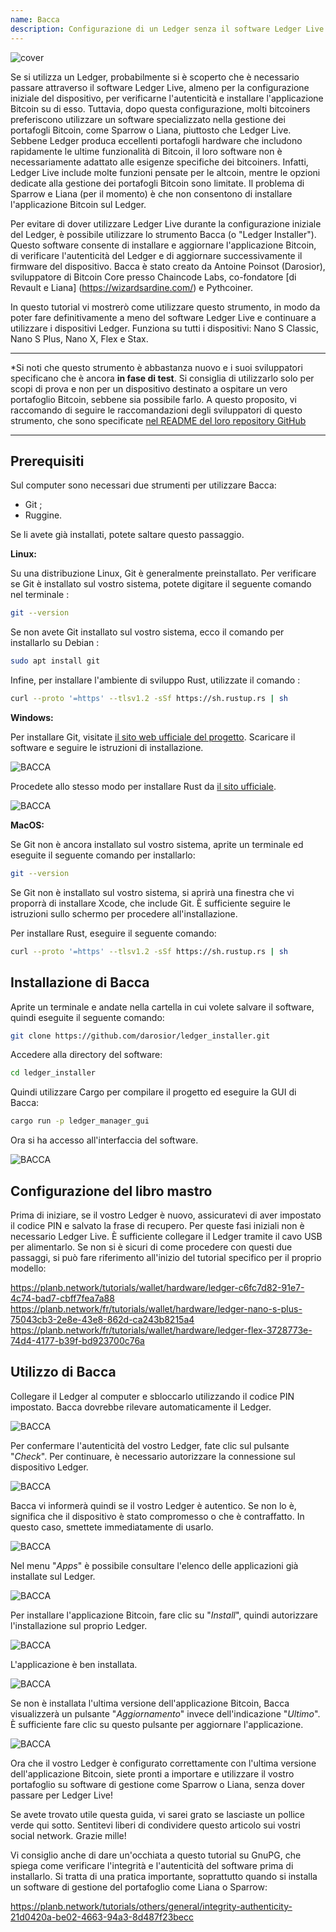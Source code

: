 ```yaml
---
name: Bacca
description: Configurazione di un Ledger senza il software Ledger Live
---
```

![cover](assets/cover.webp)

Se si utilizza un Ledger, probabilmente si è scoperto che è necessario passare attraverso il software Ledger Live, almeno per la configurazione iniziale del dispositivo, per verificarne l'autenticità e installare l'applicazione Bitcoin su di esso. Tuttavia, dopo questa configurazione, molti bitcoiners preferiscono utilizzare un software specializzato nella gestione dei portafogli Bitcoin, come Sparrow o Liana, piuttosto che Ledger Live. Sebbene Ledger produca eccellenti portafogli hardware che includono rapidamente le ultime funzionalità di Bitcoin, il loro software non è necessariamente adattato alle esigenze specifiche dei bitcoiners. Infatti, Ledger Live include molte funzioni pensate per le altcoin, mentre le opzioni dedicate alla gestione dei portafogli Bitcoin sono limitate. Il problema di Sparrow e Liana (per il momento) è che non consentono di installare l'applicazione Bitcoin sul Ledger.

Per evitare di dover utilizzare Ledger Live durante la configurazione iniziale del Ledger, è possibile utilizzare lo strumento Bacca (o "Ledger Installer"). Questo software consente di installare e aggiornare l'applicazione Bitcoin, di verificare l'autenticità del Ledger e di aggiornare successivamente il firmware del dispositivo. Bacca è stato creato da Antoine Poinsot (Darosior), sviluppatore di Bitcoin Core presso Chaincode Labs, co-fondatore [di Revault e Liana] (https://wizardsardine.com/) e Pythcoiner.

In questo tutorial vi mostrerò come utilizzare questo strumento, in modo da poter fare definitivamente a meno del software Ledger Live e continuare a utilizzare i dispositivi Ledger. Funziona su tutti i dispositivi: Nano S Classic, Nano S Plus, Nano X, Flex e Stax.

---
*Si noti che questo strumento è abbastanza nuovo e i suoi sviluppatori specificano che è ancora **in fase di test**. Si consiglia di utilizzarlo solo per scopi di prova e non per un dispositivo destinato a ospitare un vero portafoglio Bitcoin, sebbene sia possibile farlo. A questo proposito, vi raccomando di seguire le raccomandazioni degli sviluppatori di questo strumento, che sono specificate [nel README del loro repository GitHub](https://github.com/darosior/ledger_installer)

---
## Prerequisiti

Sul computer sono necessari due strumenti per utilizzare Bacca:


- Git ;
- Ruggine.

Se li avete già installati, potete saltare questo passaggio.

**Linux:**

Su una distribuzione Linux, Git è generalmente preinstallato. Per verificare se Git è installato sul vostro sistema, potete digitare il seguente comando nel terminale :

```bash
git --version
```

Se non avete Git installato sul vostro sistema, ecco il comando per installarlo su Debian :

```bash
sudo apt install git
```

Infine, per installare l'ambiente di sviluppo Rust, utilizzate il comando :

```bash
curl --proto '=https' --tlsv1.2 -sSf https://sh.rustup.rs | sh
```

**Windows:**

Per installare Git, visitate [il sito web ufficiale del progetto](https://git-scm.com/). Scaricare il software e seguire le istruzioni di installazione.

![BACCA](assets/fr/01.webp)

Procedete allo stesso modo per installare Rust da [il sito ufficiale](https://www.rust-lang.org/tools/install).

![BACCA](assets/fr/02.webp)

**MacOS:**

Se Git non è ancora installato sul vostro sistema, aprite un terminale ed eseguite il seguente comando per installarlo:

```bash
git --version
```

Se Git non è installato sul vostro sistema, si aprirà una finestra che vi proporrà di installare Xcode, che include Git. È sufficiente seguire le istruzioni sullo schermo per procedere all'installazione.

Per installare Rust, eseguire il seguente comando:

```bash
curl --proto '=https' --tlsv1.2 -sSf https://sh.rustup.rs | sh
```

## Installazione di Bacca

Aprite un terminale e andate nella cartella in cui volete salvare il software, quindi eseguite il seguente comando:

```bash
git clone https://github.com/darosior/ledger_installer.git
```

Accedere alla directory del software:

```bash
cd ledger_installer
```

Quindi utilizzare Cargo per compilare il progetto ed eseguire la GUI di Bacca:

```bash
cargo run -p ledger_manager_gui
```

Ora si ha accesso all'interfaccia del software.

![BACCA](assets/fr/03.webp)

## Configurazione del libro mastro

Prima di iniziare, se il vostro Ledger è nuovo, assicuratevi di aver impostato il codice PIN e salvato la frase di recupero. Per queste fasi iniziali non è necessario Ledger Live. È sufficiente collegare il Ledger tramite il cavo USB per alimentarlo. Se non si è sicuri di come procedere con questi due passaggi, si può fare riferimento all'inizio del tutorial specifico per il proprio modello:

https://planb.network/tutorials/wallet/hardware/ledger-c6fc7d82-91e7-4c74-bad7-cbff7fea7a88
https://planb.network/fr/tutorials/wallet/hardware/ledger-nano-s-plus-75043cb3-2e8e-43e8-862d-ca243b8215a4
https://planb.network/fr/tutorials/wallet/hardware/ledger-flex-3728773e-74d4-4177-b39f-bd923700c76a
## Utilizzo di Bacca

Collegare il Ledger al computer e sbloccarlo utilizzando il codice PIN impostato. Bacca dovrebbe rilevare automaticamente il Ledger.

![BACCA](assets/fr/04.webp)

Per confermare l'autenticità del vostro Ledger, fate clic sul pulsante "*Check*". Per continuare, è necessario autorizzare la connessione sul dispositivo Ledger.

![BACCA](assets/fr/05.webp)

Bacca vi informerà quindi se il vostro Ledger è autentico. Se non lo è, significa che il dispositivo è stato compromesso o che è contraffatto. In questo caso, smettete immediatamente di usarlo.

![BACCA](assets/fr/06.webp)

Nel menu "*Apps*" è possibile consultare l'elenco delle applicazioni già installate sul Ledger.

![BACCA](assets/fr/07.webp)

Per installare l'applicazione Bitcoin, fare clic su "*Install*", quindi autorizzare l'installazione sul proprio Ledger.

![BACCA](assets/fr/08.webp)

L'applicazione è ben installata.

![BACCA](assets/fr/09.webp)

Se non è installata l'ultima versione dell'applicazione Bitcoin, Bacca visualizzerà un pulsante "*Aggiornamento*" invece dell'indicazione "*Ultimo*". È sufficiente fare clic su questo pulsante per aggiornare l'applicazione.

![BACCA](assets/fr/10.webp)

Ora che il vostro Ledger è configurato correttamente con l'ultima versione dell'applicazione Bitcoin, siete pronti a importare e utilizzare il vostro portafoglio su software di gestione come Sparrow o Liana, senza dover passare per Ledger Live!

Se avete trovato utile questa guida, vi sarei grato se lasciaste un pollice verde qui sotto. Sentitevi liberi di condividere questo articolo sui vostri social network. Grazie mille!

Vi consiglio anche di dare un'occhiata a questo tutorial su GnuPG, che spiega come verificare l'integrità e l'autenticità del software prima di installarlo. Si tratta di una pratica importante, soprattutto quando si installa un software di gestione del portafoglio come Liana o Sparrow:

https://planb.network/tutorials/others/general/integrity-authenticity-21d0420a-be02-4663-94a3-8d487f23becc